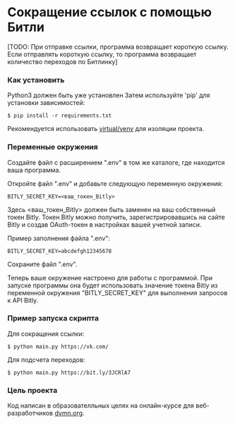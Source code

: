 # Сокращение ссылок с помощью Битли

[TODO: При отправке ссылки, программа возвращает короткую ссылку. Если отправлять короткую ссылку, то программа возвращает количество переходов по Битлинку]

### Как установить 

Python3 должен быть уже установлен
Затем используйте 'pip' для установки зависимостей:

```
$ pip install -r requirements.txt
```

Рекомендуется использовать [virtual/venv](https://docs.python.org/3/library/venv.html) для изоляции проекта.

### Переменные окружения

Создайте файл с расширением ".env" в том же каталоге, где находится ваша программа.

Откройте файл ".env" и добавьте следующую переменную окружения:

```
BITLY_SECRET_KEY=<ваш_токен_Bitly>
```
Здесь <ваш_токен_Bitly> должен быть заменен на ваш собственный токен Bitly. Токен Bitly можно получить, зарегистрировавшись на сайте Bitly и создав OAuth-токен в настройках вашей учетной записи.

Пример заполнения файла ".env":

```
BITLY_SECRET_KEY=abcdefgh12345678
```
Сохраните файл ".env".

Теперь ваше окружение настроено для работы с программой. При запуске программы она будет использовать значение токена Bitly из переменной окружения "BITLY_SECRET_KEY" для выполнения запросов к API Bitly.

### Пример запуска скрипта
Для сокращения ссылки:
```
$ python main.py https://vk.com/
```
Для подсчета переходов:
```
$ python main.py https://bit.ly/3JCRlA7
```

### Цель проекта

Код написан в образователльных целях на онлайн-курсе для веб-разработчиков [dvmn.org](https://dvmn.org/).
